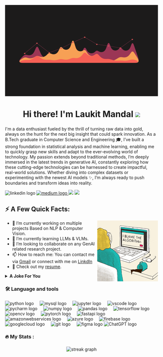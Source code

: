 <div align="center">
  <img height="300" width="100%" src="https://github.com/Laukit13/Laukit13/blob/main/Gifs/31532d7d378053de3b8bf23c6e7bfae3.gif"  />
</div>

###

<h1 align="center">Hi there! I'm Laukit Mandal <a href="#"><img src="https://media.giphy.com/media/hvRJCLFzcasrR4ia7z/giphy.gif" width="25"></a> </h1>

###
I'm a data enthusiast fueled by the thrill of turning raw data into gold, always on the hunt for the next big insight that could spark innovation. As a B.Tech graduate in Computer Science and Engineering 🎓, I’ve built a strong foundation in statistical analysis and machine learning, enabling me to quickly grasp new skills and adapt to the ever-evolving world of technology. My passion extends beyond traditional methods, I’m deeply immersed in the latest trends in generative AI, constantly exploring how these cutting-edge technologies can be harnessed to create impactful, real-world solutions. Whether diving into complex datasets or experimenting with the newest AI models ✨, I’m always ready to push boundaries and transform ideas into reality.

<div align="left">
  <img src="https://img.shields.io/static/v1?message=LinkedIn&logo=linkedin&label=&color=0077B5&logoColor=white&labelColor=&style=for-the-badge" height="25" alt="linkedin logo"  />
  <a href="https://medium.com/@laukitmandal02" target="_blank">
    <img src="https://img.shields.io/static/v1?message=Medium&logo=medium&label=&color=12100E&logoColor=white&labelColor=&style=for-the-badge" height="25" alt="medium logo"  />
  </a>
  <a href="mailto:laukitmandal02@gmail.com"><img src="https://img.shields.io/badge/Gmail-D14836.svg?&style=for-the-badge&logo=gmail&logoColor=white" height=25></a>
  <a href="https://x.com/Lokki_13"><img src="https://img.freepik.com/free-vector/twitter-new-2023-x-logo-white-background-vector_1017-45422.jpg?size=338&ext=jpg&ga=GA1.1.2008272138.1722297600&semt=ais_hybrid" height=25></a>
</div>

###
## ⚡ A Few Quick Facts:

<img align="right" src="https://github.com/Laukit13/Laukit13/blob/main/Gifs/200w.gif" />

- 🔭 I’m currently working on multiple projects Based on NLP & Computer Vision.
- 🧮 I’m currently learning LLMs & VLMs.
- 👯 I’m looking to collaborate on any GenAI related research project.
- 📫 How to reach me: You can contact me via [Gmail](laukitmandal02@gmail.com) or connect with me on [LinkdIn](https://www.linkedin.com/in/laukitmandal/)
- 🧾 Check out my [resume](https://drive.google.com/file/d/1SzgBHQMnoBjgxppjqW0EVAjw1k3Hp74x/view?usp=sharing).

<details>
<summary> <b>A Joke For You</b> </summary>
  Because they found out they were just a standard deviation away from their ideal match! 😄
</details>

###

<h3 align="left">🛠 Language and tools</h3>

###

<div align="left">
  <img src="https://cdn.jsdelivr.net/gh/devicons/devicon/icons/python/python-original.svg" height="40" alt="python logo"  />
  <img width="12" />
  <img src="https://cdn.jsdelivr.net/gh/devicons/devicon/icons/mysql/mysql-original.svg" height="40" alt="mysql logo"  />
  <img width="12" />
  <img src="https://cdn.jsdelivr.net/gh/devicons/devicon/icons/jupyter/jupyter-original.svg" height="40" alt="jupyter logo"  />
  <img width="12" />
  <img src="https://cdn.jsdelivr.net/gh/devicons/devicon/icons/vscode/vscode-original.svg" height="40" alt="vscode logo"  />
  <img width="12" />
  <img src="https://cdn.jsdelivr.net/gh/devicons/devicon/icons/pycharm/pycharm-original.svg" height="40" alt="pycharm logo"  />
  <img width="12" />
  <img src="https://cdn.jsdelivr.net/gh/devicons/devicon/icons/numpy/numpy-original.svg" height="40" alt="numpy logo"  />
  <img width="12" />
  <img src="https://cdn.jsdelivr.net/gh/devicons/devicon/icons/pandas/pandas-original.svg" height="40" alt="pandas logo"  />
  <img width="12" />
  <img src="https://cdn.jsdelivr.net/gh/devicons/devicon/icons/tensorflow/tensorflow-original.svg" height="40" alt="tensorflow logo"  />
  <img width="12" />
  <img src="https://cdn.jsdelivr.net/gh/devicons/devicon/icons/opencv/opencv-original.svg" height="40" alt="opencv logo"  />
  <img width="12" />
  <img src="https://cdn.jsdelivr.net/gh/devicons/devicon/icons/pytorch/pytorch-original.svg" height="40" alt="pytorch logo"  />
  <img width="12" />
  <img src="https://cdn.jsdelivr.net/gh/devicons/devicon/icons/fastapi/fastapi-original.svg" height="40" alt="fastapi logo"  />
  <img width="12" />
  <img src="https://skillicons.dev/icons?i=aws" height="40" alt="amazonwebservices logo"  />
  <img width="12" />
  <img src="https://cdn.jsdelivr.net/gh/devicons/devicon/icons/azure/azure-original.svg" height="40" alt="azure logo"  />
  <img width="12" />
  <img src="https://cdn.jsdelivr.net/gh/devicons/devicon/icons/firebase/firebase-plain.svg" height="40" alt="firebase logo"  />
  <img width="12" />
  <img src="https://cdn.jsdelivr.net/gh/devicons/devicon/icons/googlecloud/googlecloud-original.svg" height="40" alt="googlecloud logo"  />
  <img width="12" />
  <img src="https://cdn.jsdelivr.net/gh/devicons/devicon/icons/git/git-original.svg" height="40" alt="git logo"  />
  <img width="12" />
  <img src="https://cdn.jsdelivr.net/gh/devicons/devicon/icons/figma/figma-original.svg" height="40" alt="figma logo"  />
  <img src="https://static.vecteezy.com/system/resources/previews/021/608/790/original/chatgpt-logo-chat-gpt-icon-on-black-background-free-vector.jpg" height="40" alt="ChatGPT logo"  />  
</div>

###

<h3 align="left">🔥   My Stats :</h3>

###

<div align="center">
  <img src="https://streak-stats.demolab.com?user=Laukit13&locale=en&mode=daily&theme=dark&hide_border=false&border_radius=5&order=3" height="220" alt="streak graph"  />
</div>

###
